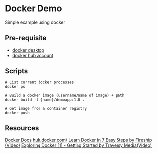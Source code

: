 # Docker Demo

Simple example using docker

## Pre-requisite

- [docker desktop](https://hub.docker.com/editions/community/docker-ce-desktop-mac)
- [docker hub account](https://hub.docker.com/)

## Scripts

```shell
# List current docker processes
docker ps

# Build a docker image (username/name of image) + path
docker build -t {name}/demoapp:1.0 .

# Get image from a container registry
docker push
```

## Resources

[Docker Docs](https://docs.docker.com/docker-hub/)
[hub.docker.com/](https://hub.docker.com/)
[Learn Docker in 7 Easy Steps by Fireship (Video)](https://www.youtube.com/watch?v=gAkwW2tuIqE)
[Exploring Docker [1] - Getting Started by Traversy Media(Video)](https://www.youtube.com/watch?v=Kyx2PsuwomE)
